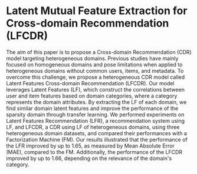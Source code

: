# Latent Mutual Feature Extraction for Cross-domain Recommendation (LFCDR)

The aim of this paper is to propose a Cross-domain Recommendation (CDR) model targeting heterogeneous domains. Previous studies have mainly focused on homogeneous domains and pose limitations when applied to heterogeneous domains without common users, items, and metadata. To overcome this challenge, we propose a heterogeneous CDR model called Latent Features Cross-domain Recommendation (LFCDR). Our model leverages Latent Features (LF), which construct the correlations between user and item features based on domain categories, where a category represents the domain attributes. By extracting the LF of each domain, we find similar domain latent features and improve the performance of the sparsity domain through transfer learning. We performed experiments on Latent Features Recommendation (LFR), a recommendation system using LF, and LFCDR, a CDR using LF of heterogeneous domains, using three heterogeneous domain datasets, and compared their performances with a Factorization Machine (FM). Our results illustrated that the performance of the LFR improved by up to 1.65, as measured by Mean Absolute Error (MAE), compared to the FM. Additionally, the performance of the LFCDR improved by up to 1.66, depending on the relevance of the domain's category.
